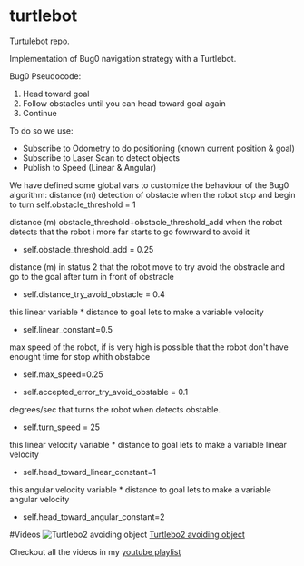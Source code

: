 # turtlebot
Turtulebot repo. 

Implementation of Bug0 navigation strategy with a Turtlebot.

Bug0 Pseudocode:

1. Head toward goal
2. Follow obstacles until you can head toward goal again
3. Continue

To do so we use:

- Subscribe to Odometry to do positioning (known current position & goal)
- Subscribe to  Laser Scan to detect objects
- Publish to Speed (Linear & Angular)

We have defined some global vars to customize the behaviour of the Bug0 algorithm:
distance (m) detection of obstacte when the robot stop and begin to turn 
self.obstacle_threshold = 1

distance (m) obstacle_threshold+obstacle_threshold_add when the robot detects that the robot i more far starts to go fowrward to avoid it
- self.obstacle_threshold_add = 0.25

distance (m) in status 2 that the robot move to try avoid the obstracle and go to the goal after turn in front of obstracle
- self.distance_try_avoid_obstacle = 0.4

this linear variable * distance to goal lets to make a variable velocity
- self.linear_constant=0.5

max speed of the robot, if is very high is possible that the robot don't have enought time for stop whith obstabce
- self.max_speed=0.25

- self.accepted_error_try_avoid_obstable = 0.1

degrees/sec that turns the robot when detects obstable.
- self.turn_speed = 25 

this linear velocity variable * distance to goal lets to make a variable linear velocity
- self.head_toward_linear_constant=1

this angular velocity variable * distance to goal lets to make a variable angular velocity
- self.head_toward_angular_constant=2

#Videos
![Turtlebo2 avoiding object](https://www.youtube.com/watch?v=7wiXgdLNfO0&list=PLeGS7otZ9mSc-kfSqJHZLcTUpjxLSWuh7)
[Turtlebo2 avoiding object](https://www.youtube.com/watch?v=7wiXgdLNfO0&list=PLeGS7otZ9mSc-kfSqJHZLcTUpjxLSWuh7 "Turtlebo2 avoiding object")

Checkout all the videos in my [youtube playlist](https://www.youtube.com/playlist?list=PLeGS7otZ9mSc-kfSqJHZLcTUpjxLSWuh7)
